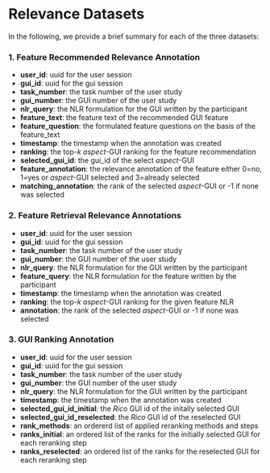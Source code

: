 # Relevance Datasets

In the following, we provide a brief summary for each of the three datasets:

### 1. Feature Recommended Relevance Annotation
- **user_id**: uuid for the user session
- **gui_id**:  uuid for the gui session
-  **task_number**:  the task number of the user study
- **gui_number**:  the GUI number of the user study
- **nlr_query**:  the NLR formulation for the GUI written by the participant
- **feature_text**:  the feature text of the recommended GUI feature
- **feature_question**:  the formulated feature questions on the basis of the feature_text
- **timestamp**: the timestamp when the annotation was created
- **ranking**: the top-*k* *aspect*-GUI ranking for the feature recommendation 
- **selected_gui_id**: the gui_id of the select *aspect*-GUI
- **feature_annotation**: the relevance annotation of the feature either 0=no, 1=yes or *aspect*-GUI selected and 3=already selected 
- **matching_annotation**: the rank of the selected *aspect*-GUI or -1 if none was selected


### 2. Feature Retrieval Relevance Annotations
- **user_id**: uuid for the user session
- **gui_id**: uuid for the gui session
-  **task_number**: the task number of the user study
- **gui_number**: the GUI number of the user study
- **nlr_query**: the NLR formulation for the GUI written by the participant
- **feature_query**: the NLR formulation for the feature written by the participant
- **timestamp**: the timestamp when the annotation was created
- **ranking**: the top-*k* *aspect*-GUI ranking for the given feature NLR
- **annotation**: the rank of the selected *aspect*-GUI or -1 if none was selected

### 3. GUI Ranking Annotation
- **user_id**: uuid for the user session
- **gui_id**: uuid for the gui session
-  **task_number**: the task number of the user study
- **gui_number**: the GUI number of the user study
- **nlr_query**: the NLR formulation for the GUI written by the participant
- **timestamp**: the timestamp when the annotation was created
- **selected_gui_id_initial**: the *Rico* GUI id of the initally selected GUI
- **selected_gui_id_reselected**:  the *Rico* GUI id of the reselected GUI
- **rank_methods**: an ordererd list of applied reranking methods and steps
- **ranks_initial**: an ordered list of the ranks for the initially selected GUI for each reranking step
- **ranks_reselected**: an ordered list of the ranks for the reselected GUI for each reranking step